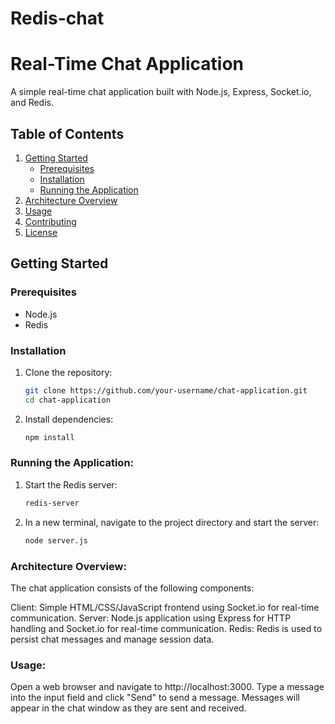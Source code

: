 # Redis-chat

# Real-Time Chat Application

A simple real-time chat application built with Node.js, Express, Socket.io, and Redis.

## Table of Contents

1. [Getting Started](#getting-started)
   - [Prerequisites](#prerequisites)
   - [Installation](#installation)
   - [Running the Application](#running-the-application)
2. [Architecture Overview](#architecture-overview)
3. [Usage](#usage)
4. [Contributing](#contributing)
5. [License](#license)

## Getting Started

### Prerequisites

- Node.js
- Redis

### Installation

1. Clone the repository:
   ```bash
   git clone https://github.com/your-username/chat-application.git
   cd chat-application
   
2. Install dependencies:
   ```bash
   npm install
   
### Running the Application:

1. Start the Redis server:
   ```bash
   redis-server
   
2. In a new terminal, navigate to the project directory and start the server:
   ```bash
   node server.js

### Architecture Overview:

The chat application consists of the following components:

Client: Simple HTML/CSS/JavaScript frontend using Socket.io for real-time communication.
Server: Node.js application using Express for HTTP handling and Socket.io for real-time communication.
Redis: Redis is used to persist chat messages and manage session data.

### Usage:

Open a web browser and navigate to http://localhost:3000.
Type a message into the input field and click "Send" to send a message.
Messages will appear in the chat window as they are sent and received.


